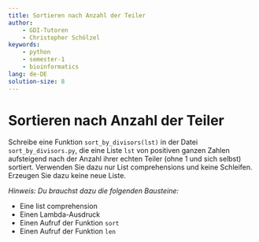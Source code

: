 ```yaml
---
title: Sortieren nach Anzahl der Teiler
author:
    - GDI-Tutoren
    - Christopher Schölzel
keywords:
    - python
    - semester-1
    - bioinformatics
lang: de-DE
solution-size: 8
---
```


# Sortieren nach Anzahl der Teiler

Schreibe eine Funktion `sort_by_divisors(lst)` in der Datei `sort_by_divisors.py`, die eine Liste `lst` von positiven ganzen Zahlen aufsteigend nach der Anzahl ihrer echten Teiler (ohne 1 und sich selbst) sortiert. Verwenden Sie dazu nur List comprehensions und keine Schleifen. Erzeugen Sie dazu keine neue Liste.

*Hinweis: Du brauchst dazu die folgenden Bausteine:*

* Eine list comprehension
* Einen Lambda-Ausdruck
* Einen Aufruf der Funktion `sort`
* Einen Aufruf der Funktion `len`

